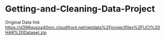Getting-and-Cleaning-Data-Project
=================================
Original Data link <https://d396qusza40orc.cloudfront.net/getdata%2Fprojectfiles%2FUCI%20HAR%20Dataset.zip>

